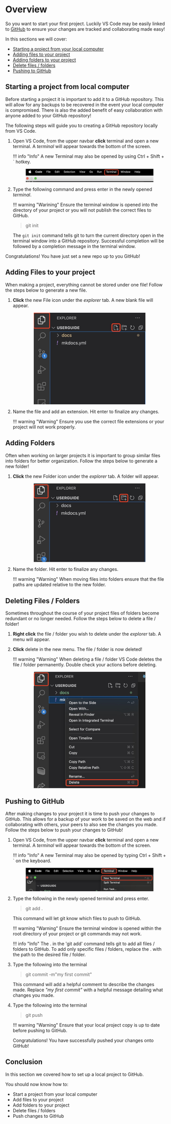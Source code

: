 # Overview

So you want to start your first project. Luckily VS Code may be easily linked to [GitHub](https://github.com/) to ensure your changes are tracked and collaborating made easy!

In this sections we will cover:

- [Starting a project from your local computer](./setup.md#starting-a-project-from-local-computer)
- [Adding files to your project](./setup.md#adding-files-to-your-project)
- [Adding folders to your project](./setup.md#adding-folders)
- [Delete files / folders](./setup.md#deleting-files--folders)
- [Pushing to GitHub](./setup.md#pushing-to-github)

## Starting a project from local computer

Before starting a project it is important to add it to a GitHub repository. This will allow for any backups to be recovered in the event your local computer is compromised. There is also the added benefit of easy collaboration with anyone added to your GitHub repository!

The following steps will guide you to creating a GitHub repository locally from VS Code.

1. Open VS Code, from the upper navbar **click** terminal and open a new terminal. A _terminal_ will appear towards the bottom of the screen.

    !!! info "Info"
        A new Terminal may also be opened by using Ctrl + Shift + ` hotkey.

    <figure markdown>
        <img src="../images/setup2.jpg" alt="VS Code side bar" style="display: block;margin-left: auto;margin-right: auto; max-height:150px">
    </figure>

2. Type the following command and press enter in the newly opened _terminal_.

    !!! warning "Warining"
        Ensure the terminal window is opened into the directory of your project or you will not publish the correct files to GitHub.

    > git init
    
    The `git init` command tells git to turn the current directory open in the terminal window into a GitHub repository. Successful completion will be followed by a completion message in the terminal window.

Congratulations! You have just set a new repo up to you GitHub!

## Adding Files to your project

When making a project, everything cannot be stored under one file! Follow the steps below to generate a new file.

1. **Click** the new File icon under the _explorer_ tab. A new blank file will appear.

    <figure markdown>
        <img src="../images/setup1.jpg" alt="VS Code side bar" style="display: block;margin-left: auto;margin-right: auto; max-width:350px">
    </figure>

2. Name the file and add an extension. Hit enter to finalize any changes.

    !!! warning "Warning"
        Ensure you use the correct file extensions or your project will not work properly.

## Adding Folders

Often when working on larger projects it is important to group similar files into folders for better organization. Follow the steps below to generate a new folder!

1. **Click** the new Folder icon under the _explorer_ tab. A folder will appear.

    <figure markdown>
        <img src="../images/setup5.jpg" alt="VS Code side bar" style="display: block;margin-left: auto;margin-right: auto; max-width: 350px">
    </figure>

2. Name the folder. Hit enter to finalize any changes.

    !!! warning "Warning"
        When moving files into folders ensure that the file paths are updated relative to the new folder.

## Deleting Files / Folders

Sometimes throughout the course of your project files of folders become redundant or no longer needed. Follow the steps below to delete a file / folder!

1. **Right click** the file / folder you wish to delete under the _explorer_ tab. A menu will appear.

2. **Click** delete in the new menu. The file / folder is now deleted!

    !!! warning "Warning"
        When deleting a file / folder VS Code deletes the file / folder permanently. Double check your actions before deleting.

    <figure markdown>
        <img src="../images/setup3.jpg" alt="VS Code side bar" style="display: block;margin-left: auto;margin-right: auto; max-width:350px">
    </figure>

## Pushing to GitHub

After making changes to your project it is time to push your changes to GitHub. This allows for a backup of your work to be saved on the web and if collaborating with others, your peers to also see the changes you made. Follow the steps below to push your changes to GitHub!

1. Open VS Code, from the upper navbar **click** terminal and open a new terminal. A _terminal_ will appear towards the bottom of the screen.

    !!! info "Info"
        A new Terminal may also be opened by typing Ctrl + Shift + ` on the keyboard.

    <figure markdown>
        <img src="../images/setup4.jpg" alt="VS Code side bar" style="display: block;margin-left: auto;margin-right: auto; max-height: 200px">
    </figure>

2. Type the following in the newly opened terminal and press enter.

    > git add .

    This command will let git know which files to push to GitHub.

    !!! warning "Warning"
        Ensure the terminal window is opened within the root directory of your project or git commands may not work.

    !!! info "Info"
        The . in the 'git add' command tells git to add all files / folders to GitHub. To add only specific files / folders, replace the . with the path to the desired file / folder.

3. Type the following into the terminal

    > git commit -m"my first commit"

    This command will add a helpful comment to describe the changes made. Replace _"my first commit"_ with a helpful message detailing what changes you made.

4. Type the following into the terminal

    > git push

    !!! warning "Warning" 
        Ensure that your local project copy is up to date before pushing to GitHub.

    Congratulations! You have successfully pushed your changes onto GitHub!

## Conclusion

In this section we covered how to set up a local project to GitHub.

You should now know how to:

- Start a project from your local computer
- Add files to your project
- Add folders to your project
- Delete files / folders
- Push changes to GitHub